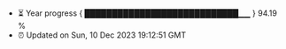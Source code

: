 - ⏳ Year progress { ████████████████████████████▁▁ } 94.19 %
- ⏰ Updated on Sun, 10 Dec 2023 19:12:51 GMT


